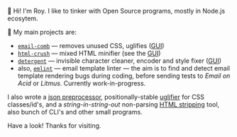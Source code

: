 👋 Hi! I'm Roy. I like to tinker with Open Source programs, mostly in Node.js ecosytem.

🔭 My main projects are:

- [`email-comb`](https://codsen.com/os/email-comb) — removes unused CSS, uglifies ([GUI](https://emailcomb.com))
- [`html-crush`](https://codsen.com/os/html-crush) — mixed HTML minifier (see the [GUI](https://htmlcrush.com))
- [`detergent`](https://codsen.com/os/detergent) — invisible character cleaner, encoder and style fixer ([GUI](https://detergent.io))
- also, [`emlint`](https://codsen.com/os/emlint) — email template linter — the aim is to find and detect email template rendering bugs during coding, before sending tests to _Email on Acid_ or _Litmus_. Currently work-in-progress.

I also wrote a [json preprocessor](https://codsen.com/os/json-variables), positionally-stable [uglifier](https://codsen.com/os/string-uglify/) for CSS classes/id's, and a _string-in-string-out_ non-parsing [HTML stripping](https://codsen.com/os/string-strip-html/) tool, also bunch of CLI's and other small programs.

Have a look! Thanks for visiting.
